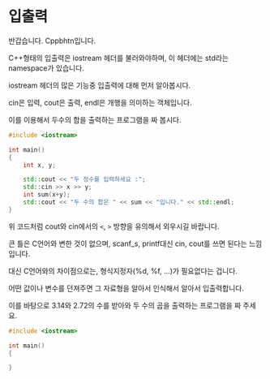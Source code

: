 # 입출력
반갑습니다. Cppbhtn입니다.

C++형태의 입출력은 iostream 헤더를 불러와야하며, 이 헤더에는 std라는 namespace가 있습니다.

iostream 헤더의 많은 기능중 입출력에 대해 먼저 알아봅시다.

cin은 입력, cout은 출력, endl은 개행을 의미하는 객체입니다.

이를 이용해서 두수의 합을 출력하는 프로그램을 짜 봅시다.

```C++
#include <iostream>

int main()
{
    int x, y;

    std::cout << "두 정수를 입력하세요 :";
    std::cin >> x >> y;
    int sum(x+y);
    std::cout << "두 수의 합은 " << sum << "입니다." << std::endl;
}
```
위 코드처럼 cout와 cin에서의 `<`, `>` 방향을 유의해서 외우시길 바랍니다.

큰 틀은 C언어와 변한 것이 없으며, scanf_s, printf대신 cin, cout를 쓰면 된다는 느낌입니다.

대신 C언어와의 차이점으로는, 형식지정자(%d, %f, ...)가 필요없다는 겁니다.

어떤 값이나 변수를 던져주면 그 자료형을 알아서 인식해서 알아서 입출력합니다.


이를 바탕으로 3.14와 2.72의 수를 받아와 두 수의 곱을 출력하는 프로그램을 짜 주세요.
```C++
#include <iostream>

int main()
{

}
```